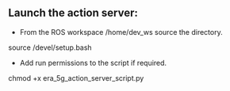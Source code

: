## Launch the action server:

* From the ROS workspace /home/dev_ws source the directory.

source /devel/setup.bash

* Add run permissions to the script if required.

chmod +x era_5g_action_server_script.py
